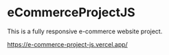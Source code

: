 # eCommerceProjectJS

This is a fully responsive e-commerce website project.

https://e-commerce-project-js.vercel.app/
